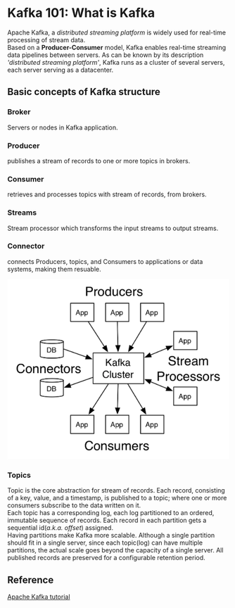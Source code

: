 # Kafka 101: What is Kafka
Apache Kafka, a *distributed streaming platform* is widely used for real-time processing of stream data.  
Based on a **Producer-Consumer** model, Kafka enables real-time streaming data pipelines between servers. As can be known by its description *'distributed streaming platform'*, Kafka runs as a cluster of several servers, each server serving as a datacenter.  
  
## Basic concepts of Kafka structure
### Broker
Servers or nodes in Kafka application.
  
### Producer 
publishes a stream of records to one or more topics in brokers. 
  
### Consumer 
retrieves and processes topics with stream of records, from brokers. 

### Streams 
Stream processor which transforms the input streams to output streams.

### Connector 
connects Producers, topics, and Consumers to applications or data systems, making them resuable. 

![structure](kafka_structure.png)  
  
### Topics
Topic is the core abstraction for stream of records. Each record, consisting of a key, value, and a timestamp, is published to a topic; where one or more consumers subscribe to the data written on it.  
Each topic has a corresponding log, each log partitioned to an ordered, immutable sequence of records. Each record in each partition gets a sequential id(*a.k.a. offset*) assigned.  
Having partitions make Kafka more scalable. Although a single partition should fit in a single server, since each topic(log) can have multiple partitions, the actual scale goes beyond the capacity of a single server. 
All published records are preserved for a configurable retention period.     
  
## Reference
[Apache Kafka tutorial](https://kafka.apache.org/intro)
